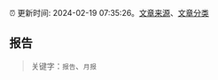 :alarm_clock: 更新时间: 2024-02-19 07:35:26。[文章来源](/README.md)、[文章分类](/TAGS.md)

## 报告


> 关键字：`报告`、`月报`



